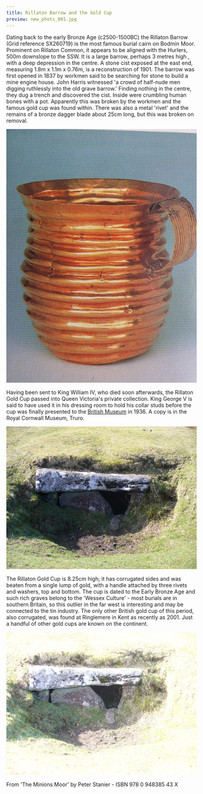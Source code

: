 ```yaml
---
title: Rillaton Barrow and the Gold Cup
preview: new_phots_001.jpg
---
```


Dating back to the early Bronze Age (c2500-1500BC) the Rillaton Barrow (Grid reference SX260719) is the most famous burial cairn on Bodmin Moor. Prominent on Rillaton Common, it appears to be aligned with the Hurlers, 500m downslope to the SSW. It is a large barrow, perhaps 3 metres high , with a deep depression in the centre. A stone cist exposed at the east end, measuring 1.8m x 1.1m x 0.76m, is a reconstruction of 1901. The barrow was first opened in 1837 by workmen said to be searching for stone to build a mine engine house. John Harris witnessed 'a crowd of half-nude men digging ruthlessly into the old grave barrow.' Finding nothing in the centre, they dug a trench and discovered the cist. Inside were crumbling human bones with a pot. Apparently this was broken by the workmen and the famous gold cup was found within. There was also a metal 'rivet' and the remains of a bronze dagger blade about 25cm long, but this was broken on removal.

![Rillaton Barrow and the Gold Cup](./rillaton-barrow-and-the-gold-cup/new_phots_001.jpg)

Having been sent to King William IV, who died soon afterwards, the Rillaton Gold Cup passed into Queen Victoria's private collection. King George V is said to have used it in his dressing room to hold his collar studs before the cup was finally presented to the [British Museum](http://www.britishmuseum.org/explore/highlights/highlight_objects/pe_prb/t/the_rillaton_gold_cup.aspx) in 1936. A copy is in the Royal Cornwall Museum, Truro.

![Rillaton Barrow](./rillaton-barrow-and-the-gold-cup/Moor_12_March_003.jpg)

The Rillaton Gold Cup is 8.25cm high; it has corrugated sides and was beaten from a single lump of gold, with a handle attached by three rivets and washers, top and bottom. The cup is dated to the Early Bronze Age and such rich graves belong to the 'Wessex Culture' - most burials are in southern Britain, so this outlier in the far west is interesting and may be connected to the tin industry. The only other British gold cup of this period, also corrugated, was found at Ringlemere in Kent as recently as 2001. Just a handful of other gold cups are known on the continent.

![Rillaton Barrow](./rillaton-barrow-and-the-gold-cup/Moor_12_March_004.jpg)

From 'The Minions Moor' by Peter Stanier - ISBN 978 0 948385 43 X
